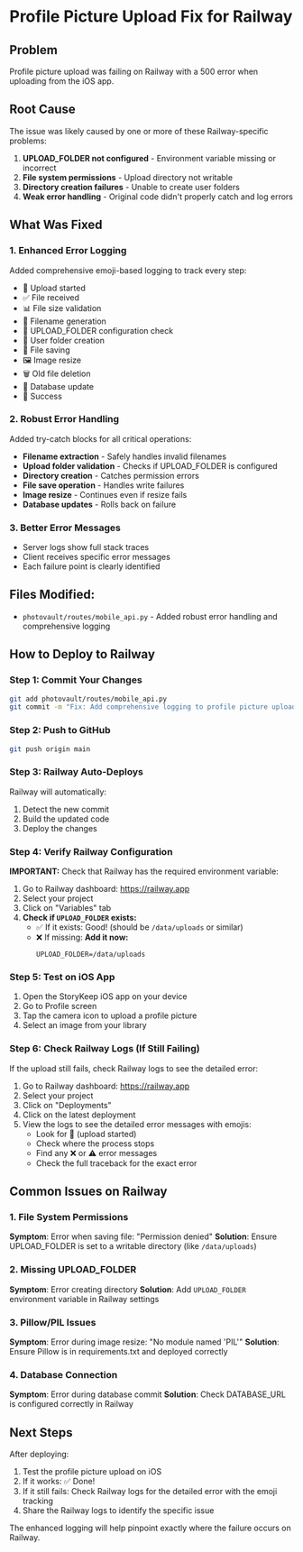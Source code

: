 # Profile Picture Upload Fix for Railway

## Problem
Profile picture upload was failing on Railway with a 500 error when uploading from the iOS app.

## Root Cause
The issue was likely caused by one or more of these Railway-specific problems:
1. **UPLOAD_FOLDER not configured** - Environment variable missing or incorrect
2. **File system permissions** - Upload directory not writable
3. **Directory creation failures** - Unable to create user folders
4. **Weak error handling** - Original code didn't properly catch and log errors

## What Was Fixed

### 1. Enhanced Error Logging
Added comprehensive emoji-based logging to track every step:
- 📸 Upload started
- ✅ File received  
- 📊 File size validation
- 📝 Filename generation
- 📂 UPLOAD_FOLDER configuration check
- 📁 User folder creation
- 💾 File saving
- 🖼️ Image resize
- 🗑️ Old file deletion
- 💾 Database update
- 🎉 Success

### 2. Robust Error Handling
Added try-catch blocks for all critical operations:
- **Filename extraction** - Safely handles invalid filenames
- **Upload folder validation** - Checks if UPLOAD_FOLDER is configured
- **Directory creation** - Catches permission errors
- **File save operation** - Handles write failures
- **Image resize** - Continues even if resize fails
- **Database updates** - Rolls back on failure

### 3. Better Error Messages
- Server logs show full stack traces
- Client receives specific error messages
- Each failure point is clearly identified

## Files Modified:
- `photovault/routes/mobile_api.py` - Added robust error handling and comprehensive logging

## How to Deploy to Railway

### Step 1: Commit Your Changes
```bash
git add photovault/routes/mobile_api.py
git commit -m "Fix: Add comprehensive logging to profile picture upload endpoint"
```

### Step 2: Push to GitHub
```bash
git push origin main
```

### Step 3: Railway Auto-Deploys
Railway will automatically:
1. Detect the new commit
2. Build the updated code
3. Deploy the changes

### Step 4: Verify Railway Configuration
**IMPORTANT:** Check that Railway has the required environment variable:

1. Go to Railway dashboard: https://railway.app
2. Select your project
3. Click on "Variables" tab
4. **Check if `UPLOAD_FOLDER` exists:**
   - ✅ If it exists: Good! (should be `/data/uploads` or similar)
   - ❌ If missing: **Add it now:**
     ```
     UPLOAD_FOLDER=/data/uploads
     ```

### Step 5: Test on iOS App
1. Open the StoryKeep iOS app on your device
2. Go to Profile screen
3. Tap the camera icon to upload a profile picture
4. Select an image from your library

### Step 6: Check Railway Logs (If Still Failing)
If the upload still fails, check Railway logs to see the detailed error:

1. Go to Railway dashboard: https://railway.app
2. Select your project
3. Click on "Deployments"
4. Click on the latest deployment
5. View the logs to see the detailed error messages with emojis:
   - Look for 📸 (upload started)
   - Check where the process stops
   - Find any ❌ or ⚠️ error messages
   - Check the full traceback for the exact error

## Common Issues on Railway

### 1. File System Permissions
**Symptom**: Error when saving file: "Permission denied"
**Solution**: Ensure UPLOAD_FOLDER is set to a writable directory (like `/data/uploads`)

### 2. Missing UPLOAD_FOLDER
**Symptom**: Error creating directory
**Solution**: Add `UPLOAD_FOLDER` environment variable in Railway settings

### 3. Pillow/PIL Issues
**Symptom**: Error during image resize: "No module named 'PIL'"
**Solution**: Ensure Pillow is in requirements.txt and deployed correctly

### 4. Database Connection
**Symptom**: Error during database commit
**Solution**: Check DATABASE_URL is configured correctly in Railway

## Next Steps

After deploying:
1. Test the profile picture upload on iOS
2. If it works: ✅ Done!
3. If it still fails: Check Railway logs for the detailed error with the emoji tracking
4. Share the Railway logs to identify the specific issue

The enhanced logging will help pinpoint exactly where the failure occurs on Railway.
